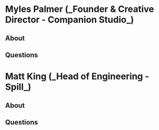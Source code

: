 # Myles Palmer (\_Founder & Creative Director - **Companion Studio\_**)

## About

## Questions

# Matt King (\_Head of Engineering - **Spill\_**)

## About

## Questions
